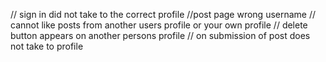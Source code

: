 // sign in did not take to the correct profile
//post page wrong username
// cannot like posts from another users profile or your own profile
// delete button appears on another persons profile
// on submission of post does not take to profile
